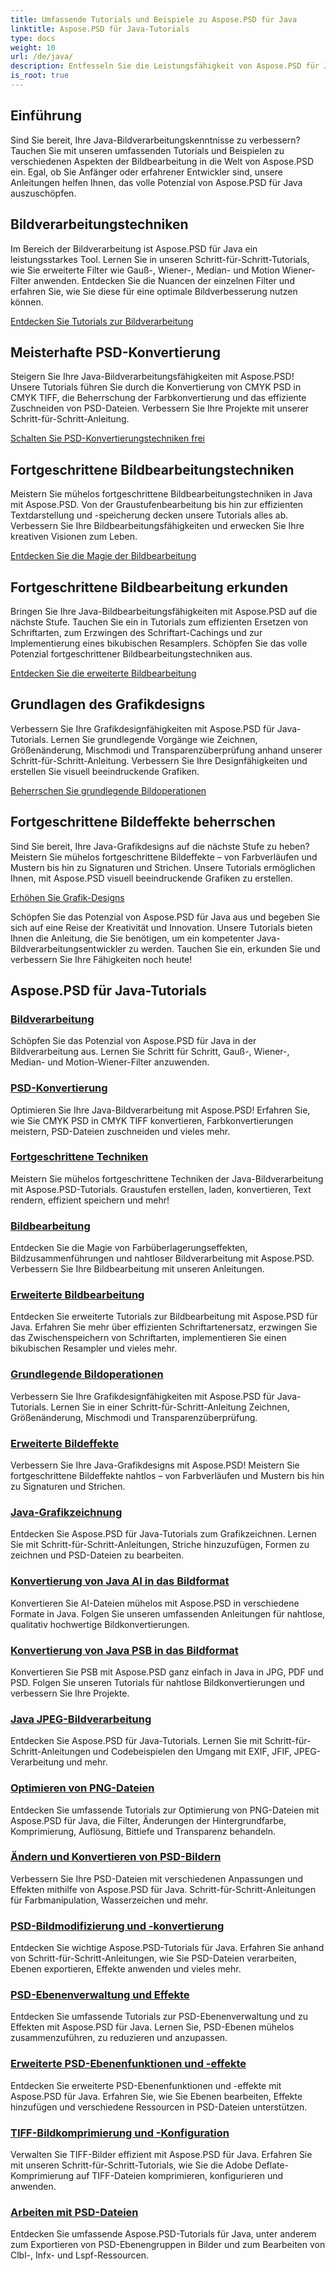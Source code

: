 ```yaml
---
title: Umfassende Tutorials und Beispiele zu Aspose.PSD für Java
linktitle: Aspose.PSD für Java-Tutorials
type: docs
weight: 10
url: /de/java/
description: Entfesseln Sie die Leistungsfähigkeit von Aspose.PSD für Java bei der Bildverarbeitung! Meistern Sie Filter wie Gauß-, Wiener-, Median- und Motion-Wiener-Filter mit Schritt-für-Schritt-Anleitungen.
is_root: true
---
```


## Einführung

Sind Sie bereit, Ihre Java-Bildverarbeitungskenntnisse zu verbessern? Tauchen Sie mit unseren umfassenden Tutorials und Beispielen zu verschiedenen Aspekten der Bildbearbeitung in die Welt von Aspose.PSD ein. Egal, ob Sie Anfänger oder erfahrener Entwickler sind, unsere Anleitungen helfen Ihnen, das volle Potenzial von Aspose.PSD für Java auszuschöpfen.

## Bildverarbeitungstechniken

Im Bereich der Bildverarbeitung ist Aspose.PSD für Java ein leistungsstarkes Tool. Lernen Sie in unseren Schritt-für-Schritt-Tutorials, wie Sie erweiterte Filter wie Gauß-, Wiener-, Median- und Motion Wiener-Filter anwenden. Entdecken Sie die Nuancen der einzelnen Filter und erfahren Sie, wie Sie diese für eine optimale Bildverbesserung nutzen können.

[Entdecken Sie Tutorials zur Bildverarbeitung](./image-processing/)

## Meisterhafte PSD-Konvertierung

Steigern Sie Ihre Java-Bildverarbeitungsfähigkeiten mit Aspose.PSD! Unsere Tutorials führen Sie durch die Konvertierung von CMYK PSD in CMYK TIFF, die Beherrschung der Farbkonvertierung und das effiziente Zuschneiden von PSD-Dateien. Verbessern Sie Ihre Projekte mit unserer Schritt-für-Schritt-Anleitung.

[Schalten Sie PSD-Konvertierungstechniken frei](./psd-conversion/)

## Fortgeschrittene Bildbearbeitungstechniken

Meistern Sie mühelos fortgeschrittene Bildbearbeitungstechniken in Java mit Aspose.PSD. Von der Graustufenbearbeitung bis hin zur effizienten Textdarstellung und -speicherung decken unsere Tutorials alles ab. Verbessern Sie Ihre Bildbearbeitungsfähigkeiten und erwecken Sie Ihre kreativen Visionen zum Leben.

[Entdecken Sie die Magie der Bildbearbeitung](./image-editing/)

## Fortgeschrittene Bildbearbeitung erkunden

Bringen Sie Ihre Java-Bildbearbeitungsfähigkeiten mit Aspose.PSD auf die nächste Stufe. Tauchen Sie ein in Tutorials zum effizienten Ersetzen von Schriftarten, zum Erzwingen des Schriftart-Cachings und zur Implementierung eines bikubischen Resamplers. Schöpfen Sie das volle Potenzial fortgeschrittener Bildbearbeitungstechniken aus.

[Entdecken Sie die erweiterte Bildbearbeitung](./advanced-image-manipulation/)

## Grundlagen des Grafikdesigns

Verbessern Sie Ihre Grafikdesignfähigkeiten mit Aspose.PSD für Java-Tutorials. Lernen Sie grundlegende Vorgänge wie Zeichnen, Größenänderung, Mischmodi und Transparenzüberprüfung anhand unserer Schritt-für-Schritt-Anleitung. Verbessern Sie Ihre Designfähigkeiten und erstellen Sie visuell beeindruckende Grafiken.

[Beherrschen Sie grundlegende Bildoperationen](./basic-image-operations/)

## Fortgeschrittene Bildeffekte beherrschen

Sind Sie bereit, Ihre Java-Grafikdesigns auf die nächste Stufe zu heben? Meistern Sie mühelos fortgeschrittene Bildeffekte – von Farbverläufen und Mustern bis hin zu Signaturen und Strichen. Unsere Tutorials ermöglichen Ihnen, mit Aspose.PSD visuell beeindruckende Grafiken zu erstellen.

[Erhöhen Sie Grafik-Designs](./advanced-image-effects/)

Schöpfen Sie das Potenzial von Aspose.PSD für Java aus und begeben Sie sich auf eine Reise der Kreativität und Innovation. Unsere Tutorials bieten Ihnen die Anleitung, die Sie benötigen, um ein kompetenter Java-Bildverarbeitungsentwickler zu werden. Tauchen Sie ein, erkunden Sie und verbessern Sie Ihre Fähigkeiten noch heute!
## Aspose.PSD für Java-Tutorials
### [Bildverarbeitung](./image-processing/)
Schöpfen Sie das Potenzial von Aspose.PSD für Java in der Bildverarbeitung aus. Lernen Sie Schritt für Schritt, Gauß-, Wiener-, Median- und Motion-Wiener-Filter anzuwenden.
### [PSD-Konvertierung](./psd-conversion/)
Optimieren Sie Ihre Java-Bildverarbeitung mit Aspose.PSD! Erfahren Sie, wie Sie CMYK PSD in CMYK TIFF konvertieren, Farbkonvertierungen meistern, PSD-Dateien zuschneiden und vieles mehr. 
### [Fortgeschrittene Techniken](./advanced-techniques/)
Meistern Sie mühelos fortgeschrittene Techniken der Java-Bildverarbeitung mit Aspose.PSD-Tutorials. Graustufen erstellen, laden, konvertieren, Text rendern, effizient speichern und mehr!
### [Bildbearbeitung](./image-editing/)
Entdecken Sie die Magie von Farbüberlagerungseffekten, Bildzusammenführungen und nahtloser Bildverarbeitung mit Aspose.PSD. Verbessern Sie Ihre Bildbearbeitung mit unseren Anleitungen.
### [Erweiterte Bildbearbeitung](./advanced-image-manipulation/)
Entdecken Sie erweiterte Tutorials zur Bildbearbeitung mit Aspose.PSD für Java. Erfahren Sie mehr über effizienten Schriftartenersatz, erzwingen Sie das Zwischenspeichern von Schriftarten, implementieren Sie einen bikubischen Resampler und vieles mehr.
### [Grundlegende Bildoperationen](./basic-image-operations/)
Verbessern Sie Ihre Grafikdesignfähigkeiten mit Aspose.PSD für Java-Tutorials. Lernen Sie in einer Schritt-für-Schritt-Anleitung Zeichnen, Größenänderung, Mischmodi und Transparenzüberprüfung.
### [Erweiterte Bildeffekte](./advanced-image-effects/)
Verbessern Sie Ihre Java-Grafikdesigns mit Aspose.PSD! Meistern Sie fortgeschrittene Bildeffekte nahtlos – von Farbverläufen und Mustern bis hin zu Signaturen und Strichen.
### [Java-Grafikzeichnung](./java-graphics-drawing/)
Entdecken Sie Aspose.PSD für Java-Tutorials zum Grafikzeichnen. Lernen Sie mit Schritt-für-Schritt-Anleitungen, Striche hinzuzufügen, Formen zu zeichnen und PSD-Dateien zu bearbeiten.
### [Konvertierung von Java AI in das Bildformat](./java-ai-to-image-format-conversion/)
Konvertieren Sie AI-Dateien mühelos mit Aspose.PSD in verschiedene Formate in Java. Folgen Sie unseren umfassenden Anleitungen für nahtlose, qualitativ hochwertige Bildkonvertierungen.
### [Konvertierung von Java PSB in das Bildformat](./java-psb-to-image-format-conversion/)
Konvertieren Sie PSB mit Aspose.PSD ganz einfach in Java in JPG, PDF und PSD. Folgen Sie unseren Tutorials für nahtlose Bildkonvertierungen und verbessern Sie Ihre Projekte.
### [Java JPEG-Bildverarbeitung](./java-jpeg-image-processing/)
Entdecken Sie Aspose.PSD für Java-Tutorials. Lernen Sie mit Schritt-für-Schritt-Anleitungen und Codebeispielen den Umgang mit EXIF, JFIF, JPEG-Verarbeitung und mehr.
### [Optimieren von PNG-Dateien](./optimizing-png-files/)
Entdecken Sie umfassende Tutorials zur Optimierung von PNG-Dateien mit Aspose.PSD für Java, die Filter, Änderungen der Hintergrundfarbe, Komprimierung, Auflösung, Bittiefe und Transparenz behandeln.
### [Ändern und Konvertieren von PSD-Bildern](./modifying-converting-psd-images/)
Verbessern Sie Ihre PSD-Dateien mit verschiedenen Anpassungen und Effekten mithilfe von Aspose.PSD für Java. Schritt-für-Schritt-Anleitungen für Farbmanipulation, Wasserzeichen und mehr.
### [PSD-Bildmodifizierung und -konvertierung](./psd-image-modification-conversion/)
Entdecken Sie wichtige Aspose.PSD-Tutorials für Java. Erfahren Sie anhand von Schritt-für-Schritt-Anleitungen, wie Sie PSD-Dateien verarbeiten, Ebenen exportieren, Effekte anwenden und vieles mehr.
### [PSD-Ebenenverwaltung und Effekte](./psd-layer-management-effects/)
Entdecken Sie umfassende Tutorials zur PSD-Ebenenverwaltung und zu Effekten mit Aspose.PSD für Java. Lernen Sie, PSD-Ebenen mühelos zusammenzuführen, zu reduzieren und anzupassen.
### [Erweiterte PSD-Ebenenfunktionen und -effekte](./advanced-psd-layer-features-effects/)
Entdecken Sie erweiterte PSD-Ebenenfunktionen und -effekte mit Aspose.PSD für Java. Erfahren Sie, wie Sie Ebenen bearbeiten, Effekte hinzufügen und verschiedene Ressourcen in PSD-Dateien unterstützen.
### [TIFF-Bildkomprimierung und -Konfiguration](./tiff-image-compression-configuration/)
Verwalten Sie TIFF-Bilder effizient mit Aspose.PSD für Java. Erfahren Sie mit unseren Schritt-für-Schritt-Tutorials, wie Sie die Adobe Deflate-Komprimierung auf TIFF-Dateien komprimieren, konfigurieren und anwenden.
### [Arbeiten mit PSD-Dateien](./working-with-psd-files/)
Entdecken Sie umfassende Aspose.PSD-Tutorials für Java, unter anderem zum Exportieren von PSD-Ebenengruppen in Bilder und zum Bearbeiten von Clbl-, Infx- und Lspf-Ressourcen.